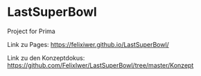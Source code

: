 # LastSuperBowl
Project for Prima

Link zu Pages:
https://felixiwer.github.io/LastSuperBowl/

Link zu den Konzeptdokus: 
https://github.com/FelixIwer/LastSuperBowl/tree/master/Konzept